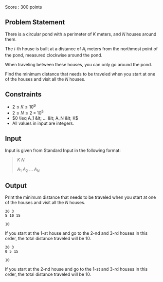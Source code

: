 Score : $300$ points

## Problem Statement

There is a circular pond with a perimeter of $K$ meters, and $N$ houses around them.

The $i$-th house is built at a distance of $A_i$ meters from the northmost point of the pond, measured clockwise around the pond.

When traveling between these houses, you can only go around the pond.

Find the minimum distance that needs to be traveled when you start at one of the houses and visit all the $N$ houses.

## Constraints

- $2 \leq K \leq 10^6$
- $2 \leq N \leq 2 \times 10^5$
- $0 \leq A_1 &lt; ... &lt; A_N &lt; K$
- All values in input are integers.

## Input

Input is given from Standard Input in the following format:

> $K$ $N$
> 
> $A_1$ $A_2$ $...$ $A_N$

## Output

Print the minimum distance that needs to be traveled when you start at one of the houses and visit all the $N$ houses.

```input1
20 3
5 10 15
```

```output1
10
```

If you start at the $1$-st house and go to the $2$-nd and $3$-rd houses in this order, the total distance traveled will be $10$.

```input2
20 3
0 5 15
```

```output2
10
```

If you start at the $2$-nd house and go to the $1$-st and $3$-rd houses in this order, the total distance traveled will be $10$.
